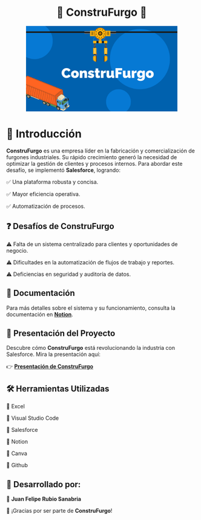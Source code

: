 <div align="center">

# 🚚 **ConstruFurgo** 🚚

<img src="./IMG/Logo_Proyecto.png" alt="Logo ConstruFurgo" width="400">

</div>

# 🚀 Introducción

**ConstruFurgo** es una empresa líder en la fabricación y comercialización de furgones industriales. Su rápido crecimiento generó la necesidad de optimizar la gestión de clientes y procesos internos. Para abordar este desafío, se implementó **Salesforce**, logrando:

✅ Una plataforma robusta y concisa.

✅ Mayor eficiencia operativa.

✅ Automatización de procesos.

## ❓ **Desafíos de ConstruFurgo**

⚠️ Falta de un sistema centralizado para clientes y oportunidades de negocio.

⚠️ Dificultades en la automatización de flujos de trabajo y reportes.

⚠️ Deficiencias en seguridad y auditoría de datos.


## 📄 **Documentación**

Para más detalles sobre el sistema y su funcionamiento, consulta la documentación en **[Notion](https://www.notion.so/ConstruFurgo-1b5b22de53f680dfa859d38241e51daa)**.



## 🎥 **Presentación del Proyecto**

Descubre cómo **ConstruFurgo** está revolucionando la industria con Salesforce. Mira la presentación aquí:

👉 [**Presentación de ConstruFurgo**](https://www.canva.com/design/DAGh7zLyCpo/P6AZWYhzAlnk2gtgMuKs4w/edit?utm_content=DAGh7zLyCpo&utm_campaign=designshare&utm_medium=link2&utm_source=sharebutton)


## 🛠️ **Herramientas Utilizadas**

🔹 Excel

🔹 Visual Studio Code

🔹 Salesforce

🔹 Notion

🔹 Canva

🔹 Github

## 👤 **Desarrollado por:**

🔹 **Juan Felipe Rubio Sanabria**

🚀 ¡Gracias por ser parte de **ConstruFurgo**!